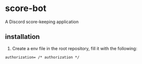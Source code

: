 # score-bot
A Discord score-keeping application

## installation

1. Create a env file in the root repository, fill it with the following:

```
authorization= /* authorization */

```